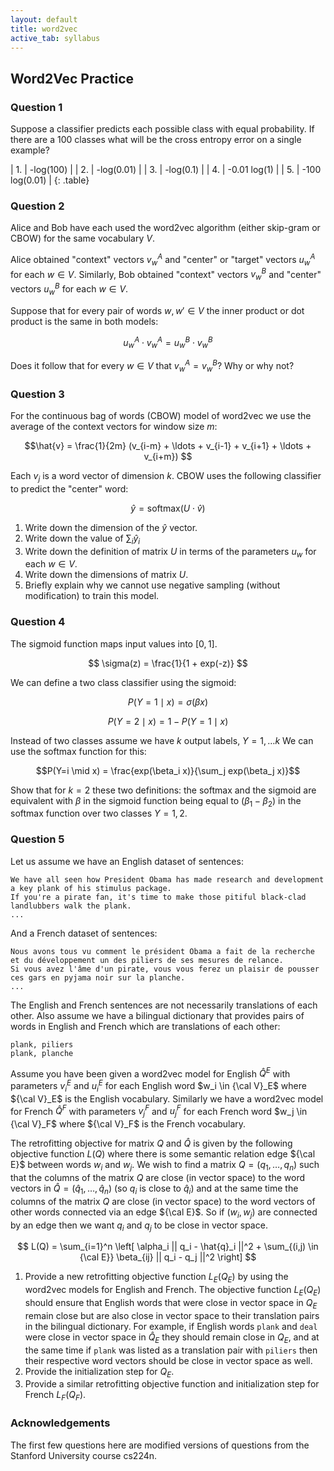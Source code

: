 ```yaml
---
layout: default
title: word2vec
active_tab: syllabus
---
```


## Word2Vec Practice

### Question 1

Suppose a classifier predicts each possible class with equal
probability. If there are a 100 classes what will be the cross
entropy error on a single example?

| 1. | -log(100) |
| 2. | -log(0.01) | 
| 3. | -log(0.1) | 
| 4. | -0.01 log(1) |
| 5. | -100 log(0.01) |
{: .table}

### Question 2

Alice and Bob have each used the word2vec algorithm (either
skip-gram or CBOW) for the same vocabulary $V$.

Alice obtained "context" vectors $v_w^A$ and "center" or "target" vectors $u_w^A$ for each $w \in V$.
Similarly, Bob obtained "context" vectors $v_w^B$ and "center" vectors $u_w^B$ for each $w \in V$.

Suppose that for every pair of words $w, w' \in V$ the inner product or dot product is the 
same in both models:

$$ u_w^A \cdot v_w^A = u_w^B \cdot v_w^B $$

Does it follow that for every $w \in V$ that $v_w^A = v_w^B$? Why or why not?

### Question 3

For the continuous bag of words (CBOW) model of word2vec we use the average of
the context vectors for window size $m$: 

$$\hat{v} = \frac{1}{2m} (v_{i-m} + \ldots + v_{i-1} + v_{i+1} + \ldots + v_{i+m}) $$

Each $v_j$ is a word vector of dimension $k$. CBOW uses the following classifier to predict the "center" word:

$$ \hat{y} = \textrm{softmax}( U \cdot \hat{v} ) $$

1. Write down the dimension of the $\hat{y}$ vector.
2. Write down the value of $\sum_i \hat{y}_i$
3. Write down the definition of matrix $U$ in terms of the parameters $u_w$ for each $w \in V$.
4. Write down the dimensions of matrix $U$.
5. Briefly explain why we cannot use negative sampling (without modification) to train this model.

### Question 4

The sigmoid function maps input values into $[0,1]$. 

$$ \sigma(z) = \frac{1}{1 + exp(-z)} $$

We can define a two class classifier using the sigmoid:

$$P(Y=1 \mid x) = \sigma(\beta x)$$

$$P(Y=2 \mid x) = 1 - P(Y=1 \mid x)$$

Instead of two classes assume we have $k$ output labels, $Y = 1, \ldots k$
We can use the softmax function for this:

$$P(Y=i \mid x) = \frac{exp(\beta_i x)}{\sum_j exp(\beta_j x)}$$

Show that for $k=2$ these two definitions: the softmax and the sigmoid
are equivalent with $\beta$ in the sigmoid function being equal to $(\beta_1 - \beta_2)$
in the softmax function over two classes $Y=1,2$.

### Question 5

Let us assume we have an English dataset of sentences:


    We have all seen how President Obama has made research and development a key plank of his stimulus package. 
    If you're a pirate fan, it's time to make those pitiful black-clad landlubbers walk the plank. 
    ...

And a French dataset of sentences:

    Nous avons tous vu comment le président Obama a fait de la recherche et du développement un des piliers de ses mesures de relance.
    Si vous avez l'âme d'un pirate, vous vous ferez un plaisir de pousser ces gars en pyjama noir sur la planche.  
    ...

The English and French sentences are not necessarily translations of each other. Also assume we have
a bilingual dictionary that provides pairs of words in English and French which are translations 
of each other:

    plank, piliers
    plank, planche

Assume you have been given a word2vec model for English $\hat{Q}^E$ with
parameters $v_i^E$ and $u_i^E$ for each English word $w_i \in {\cal
V}_E$ where ${\cal V}_E$ is the English vocabulary. Similarly we
have a word2vec model for French $\hat{Q}^F$ with parameters $v_j^F$ and $u_j^F$
for each French word $w_j \in {\cal V}_F$ where ${\cal V}_F$ is the
French vocabulary.

The retrofitting objective for matrix $Q$ and $\hat{Q}$ is
given by the following objective function $L(Q)$ where there is some semantic
relation edge ${\cal E}$ between words $w_i$ and $w_j$. We wish to find a matrix
$Q = (q_1, \ldots, q_n)$ such that the
columns of the matrix $Q$ are close (in vector space) to the word vectors in $\hat{Q} = (\hat{q}_1, \ldots, \hat{q}_n)$
(so $q_i$ is close to $\hat{q}_i$) and at the same time the columns
of the matrix $Q$ are close (in vector space) to the word vectors
of other words connected via an edge ${\cal E}$. So if $(w_i, w_j)$
are connected by an edge then we want $q_i$ and $q_j$ to be close in vector space. 

$$ L(Q) = \sum_{i=1}^n \left[ \alpha_i || q_i - \hat{q}_i ||^2 + \sum_{(i,j) \in {\cal E}} \beta_{ij} || q_i - q_j ||^2 \right] $$

1. Provide a new retrofitting objective function $L_E(Q_E)$ by using the word2vec models for English and French. The objective function $L_E(Q_E)$ should ensure that 
English words that were close in vector space in $Q_E$ remain close but are also close in vector space to their translation pairs in the bilingual dictionary. For example,
if English words `plank` and `deal` were close in vector space in $\hat{Q}_E$ they should remain close in $Q_E$, and at the same time
if `plank` was listed as a translation pair with `piliers` then their respective word vectors should be close in vector space as well.
2. Provide the initialization step for $Q_E$.
3. Provide a similar retrofitting objective function and initialization step for French $L_F(Q_F)$.


### Acknowledgements

The first few questions here are modified versions of questions from the Stanford University course cs224n.

